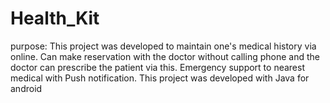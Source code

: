 # Health_Kit

purpose:
This project was developed to maintain one's medical 
history via online.
Can make reservation with the doctor without calling phone 
and the doctor can prescribe the patient via this.
Emergency support to nearest medical with Push 
notification. This project was developed with Java for 
android
